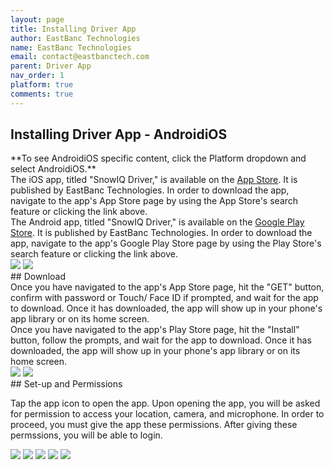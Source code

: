 ```yaml
---
layout: page
title: Installing Driver App
author: EastBanc Technologies
name: EastBanc Technologies
email: contact@eastbanctech.com
parent: Driver App
nav_order: 1
platform: true
comments: true
---
```


<section id="Installing-Driver-App" markdown="1">
<h1>Installing Driver App - <span class="content-android">Android</span><span class="content-ios">iOS</span></h1>
**To see <span class="content-ios">Android</span><span class="content-android">iOS</span> specific content, click the Platform dropdown and select <span class="content-ios">Android</span><span class="content-android">iOS</span>.**

<div class="content-ios">
The iOS app, titled "SnowIQ Driver," is available on the <a href="https://apps.apple.com/us/app/snowiq-driver/id1336056235">App Store</a>. It is published by EastBanc Technologies. In order to download the app, navigate to the app's App Store page by using the App Store's search feature or clicking the link above.
</div>
<div class="content-android">
The Android app, titled "SnowIQ Driver," is available on the <a href="https://play.google.com/store/apps/details?id=com.eastbanctech.transitiq.snowtrax&hl=en_US&gl=US">Google Play Store</a>. It is published by EastBanc Technologies. In order to download the app, navigate to the app's Google Play Store page by using the Play Store's search feature or clicking the link above.
</div>

<img src="images/driver/da-installing-drivers-app/app-store-ios.png" class="ios width-sm" data-lightbox="1" />
<img src="images/driver/da-installing-drivers-app/app-store-android.png" class="android width-sm" data-lightbox="2" />

<section id="Download" markdown="1">
## Download
<div class="content-ios">
Once you have navigated to the app's App Store page, hit the "GET" button, confirm with password or Touch/ Face ID if prompted, and wait for the app to download. Once it has downloaded, the app will show up in your phone's app library or on its home screen.
</div>
<div class="content-android">
Once you have navigated to the app's Play Store page, hit the "Install" button, follow the prompts, and wait for the app to download. Once it has downloaded, the app will show up in your phone's app library or on its home screen.
</div>

<img src="images/driver/da-installing-drivers-app/app-home-screen-ios.png" class="ios width-sm" data-lightbox="3" />
<img src="images/driver/da-installing-drivers-app/app-home-screen-android.png" class="android width-sm" data-lightbox="4" />
</section>

<section id="Set-up-and-Permissions" markdown="1">
## Set-up and Permissions

Tap the app icon to open the app. Upon opening the app, you will be asked for permission to access your location, camera, and microphone. In order to proceed, you must give the app these permissions. After giving these permssions, you will be able to login.

<img src="images/driver/da-installing-drivers-app/app-permissions-ios.png" class="ios width-sm" data-lightbox="5" />
<img src="images/driver/da-installing-drivers-app/app-permissions-android.png" class="android width-sm" data-lightbox="6" />
<img src="images/driver/da-installing-drivers-app/app-permissions-android2.png" class="android width-sm" data-lightbox="7" />
<img src="images/driver/da-installing-drivers-app/app-permissions-android3.png" class="android width-sm" data-lightbox="8" />
<img src="images/driver/da-installing-drivers-app/app-permissions-android4.png" class="android width-sm" data-lightbox="9" />
</section>
</section>
